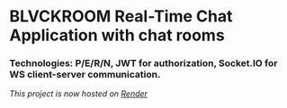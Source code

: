 # BLVCKROOM Real-Time Chat Application with chat rooms
### Technologies: P/E/R/N, JWT for authorization, Socket.IO for WS client-server communication.
*This project is now hosted on [Render](https://blvckroom.onrender.com/)*
